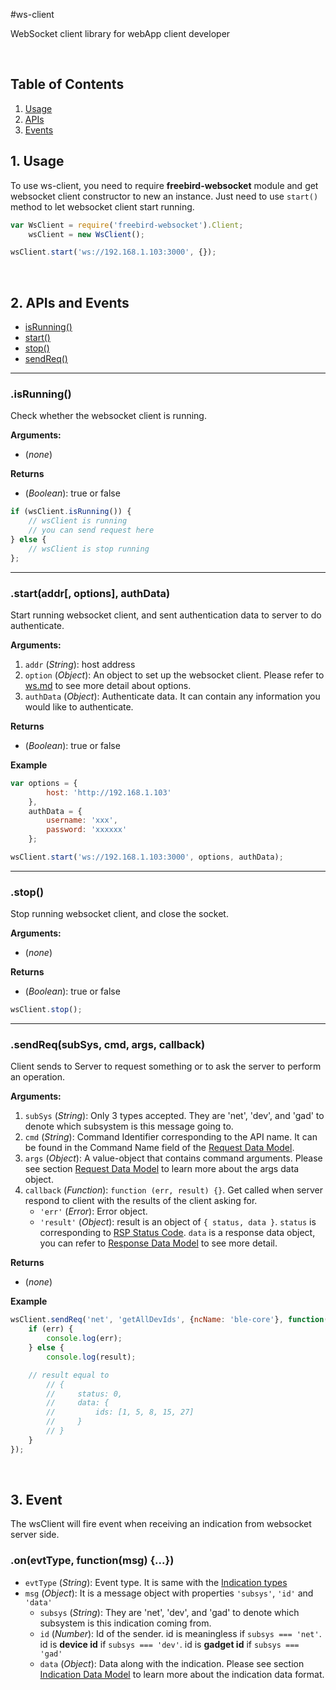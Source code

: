 #ws-client
<br />

WebSocket client library for webApp client developer

<br />

## Table of Contents  

1. [Usage](#Usage)  
2. [APIs](#APIs) 
3. [Events](#Events)

<a name="Usage"></a>
## 1. Usage  

To use ws-client, you need to require **freebird-websocket** module and get websocket client constructor to new an instance. Just need to use `start()` method to let websocket client start running.

```javascript
var WsClient = require('freebird-websocket').Client;
	wsClient = new WsClient();

wsClient.start('ws://192.168.1.103:3000', {});
```

<br />

<a name="APIs"></a>
## 2. APIs and Events  

* [isRunning()](#API_isRun)
* [start()](#API_start)
* [stop()](#API_stop)
* [sendReq()](#API_sendReq)

*************************************************
<a name="API_isRun"></a>
### .isRunning()

Check whether the websocket client is running.

**Arguments:** 

- (*none*)

**Returns**

- (*Boolean*): true or false 

```javascript
if (wsClient.isRunning()) {
    // wsClient is running
    // you can send request here
} else {
    // wsClient is stop running
};
```

*************************************************
<a name="API_start"></a>
### .start(addr[, options], authData)

Start running websocket client, and sent authentication data to server to do authenticate.

**Arguments:**

1. `addr` (*String*): host address
2. `option` (*Object*): An object to set up the websocket client. Please refer to [ws.md](https://github.com/websockets/ws/blob/master/doc/ws.md#new-wswebsocketaddress-protocols-options) to see more detail about options.
3. `authData` (*Object*): Authenticate data. It can contain any information you would like to authenticate.

**Returns**

- (*Boolean*): true or false 

**Example**
```javascript
var options = {
        host: 'http://192.168.1.103'
    },
    authData = {
        username: 'xxx',
        password: 'xxxxxx'
    };

wsClient.start('ws://192.168.1.103:3000', options, authData);
```

*************************************************
<a name="API_stop"></a>
### .stop()

Stop running websocket client, and close the socket.

**Arguments:** 

- (*none*)

**Returns**

- (*Boolean*): true or false 

```javascript
wsClient.stop();
```

*************************************************
<a name="API_sendReq"></a>
### .sendReq(subSys, cmd, args, callback)

Client sends to Server to request something or to ask the server to perform an operation.

**Arguments:** 

1. `subSys` (*String*): Only 3 types accepted. They are 'net', 'dev', and 'gad' to denote which subsystem is this message going to.
2. `cmd` (*String*): Command Identifier corresponding to the API name. It can be found in the Command Name field of the [Request Data Model](https://github.com/simenkid/freebird-web-client-server-spec/blob/master/spec.md#RequestData).
3. `args` (*Object*):     A value-object that contains command arguments. Please see section [Request Data Model](https://github.com/simenkid/freebird-web-client-server-spec/blob/master/spec.md#RequestData) to learn more about the args data object.
4. `callback` (*Function*): `function (err, result) {}`. Get called when server respond to client with the results of the client asking for.
    * `'err'` (*Error*): Error object.
    * `'result'` (*Object*): result is an object of `{ status, data }`. `status` is corresponding to [RSP Status Code](https://github.com/simenkid/freebird-web-client-server-spec/blob/master/spec.md#4-rsp-status-code). `data` is a response data object, you can refer to [Response Data Model](https://github.com/simenkid/freebird-web-client-server-spec/blob/master/spec.md#response-1) to see more detail.


**Returns**

- (*none*)

**Example**

```javascript
wsClient.sendReq('net', 'getAllDevIds', {ncName: 'ble-core'}, function(err, result) {
    if (err) {
        console.log(err);
    } else {
        console.log(result);

	// result equal to 
        // {
        //     status: 0,
        //     data: {
        //         ids: [1, 5, 8, 15, 27]
        //     }
        // }
    }    
});
```

<br />

<a name="Events"></a>
## 3. Event

The wsClient will fire event when receiving an indication from websocket server side.

### .on(evtType, function(msg) {...})

* `evtType` (*String*): Event type. It is same with the [Indication types](https://github.com/simenkid/freebird-web-client-server-spec/blob/master/spec.md#IndTypes)
* `msg` (*Object*): It is a message object with properties `'subsys'`, `'id'` and `'data'`
	* `subsys` (*String*): They are 'net', 'dev', and 'gad' to denote which subsystem is this indication coming from.
	* `id` (*Number*): Id of the sender. id is meaningless if `subsys === 'net'`. id is **device id** if `subsys === 'dev'`. id is **gadget id** if `subsys === 'gad'`
	* `data` (*Object*): Data along with the indication. Please see section [Indication Data Model](https://github.com/simenkid/freebird-web-client-server-spec/blob/master/spec.md#IndicationData) to learn more about the indication data format.
